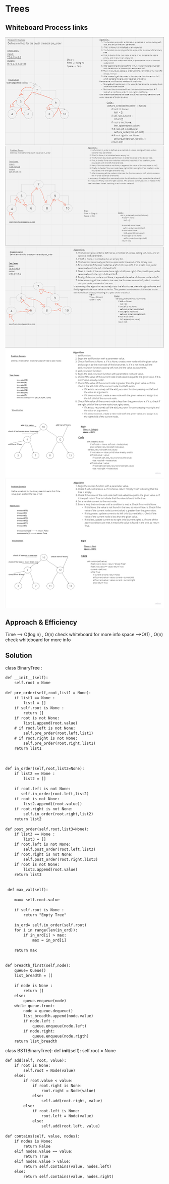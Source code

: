 # Trees

## Whiteboard Process links
![pre_order](./assest/pre_order%20treee.png)
![in_order](./assest/in%20order.png)
![post_order](./assest/post%20order%20tree.png)
![add](./assest/add.jpg)
![find](./assest/find.jpg)
<!-- ![max](./assest/max.jpg)
![breadth_first](./assest/breadth_first.jpg) -->




## Approach & Efficiency
Time --> O(log n) , O(n) check whiteboard for more info
space -->O(1) , O(n) check whiteboard for more info

## Solution
class BinaryTree :
    
    def __init__(self):
        self.root = None

    def pre_order(self,root,list1 = None):
        if list1 == None :
            list1 = []
        if self.root is None :
            return []
        if root is not None:
            list1.append(root.value) 
        # if root.left is not None:
            self.pre_order(root.left,list1)
        # if root.right is not None:
            self.pre_order(root.right,list1)
        return list1   
      
                  

    def in_order(self,root,list2=None):
        if list2 == None :
            list2 = []
        
        if root.left is not None:
           self.in_order(root.left,list2)    
        if root is not None:
            list2.append((root.value)) 
        if root.right is not None:
            self.in_order(root.right,list2)   
        return list2
    
    def post_order(self,root,list3=None):
        if list3 == None :
            list3 = []
        if root.left is not None:
            self.post_order(root.left,list3)    
        if root.right is not None:
            self.post_order(root.right,list3)        
        if root is not None:
            list3.append(root.value) 
        return list3     


     def max_val(self):
    
        max= self.root.value
        
        if self.root is None :
            return "Empty Tree"   
        
        in_ord= self.in_order(self.root)
        for i in range(len(in_ord)):                
            if in_ord[i] > max:
                max = in_ord[i]
                
        return max  


    def breadth_first(self,node):
        queue= Queue()
        list_breadth = []
        
        if node is None :
            return []
        else:
            queue.enqueue(node)
        while queue.front:
            node = queue.dequeue()
            list_breadth.append(node.value)
            if node.left :
                queue.enqueue(node.left)
            if node.right:
                queue.enqueue(node.rigth)    
        return list_breadth    


class BST(BinaryTree):
    def __init__(self):
        self.root = None

    def add(self, root, value):
        if root is None:
            self.root = Node(value)
        else:
            if root.value < value:
                if root.right is None:
                    root.right = Node(value)
                else:
                    self.add(root.right, value)
            else:
                if root.left is None:
                    root.left = Node(value)
                else:
                    self.add(root.left, value)

    def contains(self, value, nodes):
        if nodes is None:
            return False
        elif nodes.value == value:
            return True
        elif nodes.value > value:
            return self.contains(value, nodes.left)
        else:
            return self.contains(value, nodes.right)
